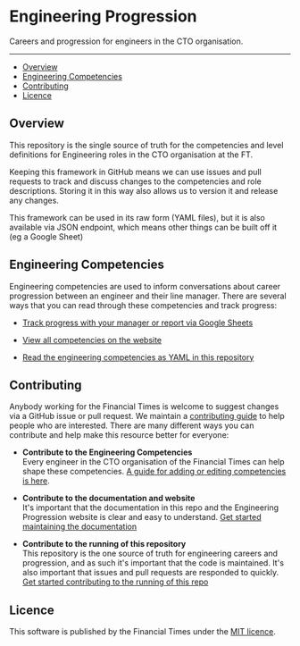 
# Engineering Progression

Careers and progression for engineers in the CTO organisation.

---

  - [Overview](#overview)
  - [Engineering Competencies](#engineering-competencies)
  - [Contributing](#contributing)
  - [Licence](#licence)

## Overview

This repository is the single source of truth for the competencies and level definitions for Engineering roles in the CTO organisation at the FT.

Keeping this framework in GitHub means we can use issues and pull requests to track and discuss changes to the competencies and role descriptions. Storing it in this way also allows us to version it and release any changes.

This framework can be used in its raw form (YAML files), but it is also available via JSON endpoint, which means other things can be built off it (eg a Google Sheet)

## Engineering Competencies

Engineering competencies are used to inform conversations about career progression between an engineer and their line manager. There are several ways that you can read through these competencies and track progress:

  - [Track progress with your manager or report via Google Sheets](https://docs.google.com/spreadsheets/d/1V0LIbCQtJsi2iowfJnRTDr4Na4LhNAlJ_UHl9dDQs00/edit)

  - [View all competencies on the website](https://engineering-progression.ft.com/competencies/)

  - [Read the engineering competencies as YAML in this repository](data/competencies.yml)

## Contributing

Anybody working for the Financial Times is welcome to suggest changes via a GitHub issue or pull request. We maintain a [contributing guide](CONTRIBUTING.md) to help people who are interested. There are many different ways you can contribute and help make this resource better for everyone:

  - **Contribute to the Engineering Competencies**<br/>
    Every engineer in the CTO organisation of the Financial Times can help shape these competencies. [A guide for adding or editing competencies is here](docs/competencies.md).

  - **Contribute to the documentation and website**<br/>
    It's important that the documentation in this repo and the Engineering Progression website is clear and easy to understand. [Get started maintaining the documentation](docs/documentation.md)

  - **Contribute to the running of this repository**<br/>
    This repository is the one source of truth for engineering careers and progression, and as such it's important that the code is maintained. It's also important that issues and pull requests are responded to quickly. [Get started contributing to the running of this repo](docs/repository.md)


## Licence

This software is published by the Financial Times under the [MIT licence](http://opensource.org/licenses/MIT).
